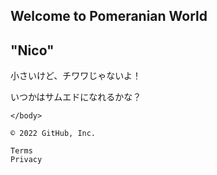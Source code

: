 ## Welcome to Pomeranian World
<h2>"Nico"</h2>



小さいけど、チワワじゃないよ！



いつかはサムエドになれるかな？

    </body>
</html>

    © 2022 GitHub, Inc.

    Terms
    Privacy
